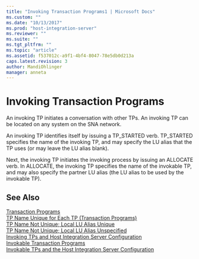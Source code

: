 ```yaml
---
title: "Invoking Transaction Programs1 | Microsoft Docs"
ms.custom: ""
ms.date: "10/13/2017"
ms.prod: "host-integration-server"
ms.reviewer: ""
ms.suite: ""
ms.tgt_pltfrm: ""
ms.topic: "article"
ms.assetid: f537012c-a9f1-4bf4-8047-78e5db0d213a
caps.latest.revision: 3
author: MandiOhlinger
manager: anneta
---
```

# Invoking Transaction Programs
An invoking TP initiates a conversation with other TPs. An invoking TP can be located on any system on the SNA network.  
  
 An invoking TP identifies itself by issuing a TP_STARTED verb. TP_STARTED specifies the name of the invoking TP, and may specify the LU alias that the TP uses (or may leave the LU alias blank).  
  
 Next, the invoking TP initiates the invoking process by issuing an ALLOCATE verb. In ALLOCATE, the invoking TP specifies the name of the invokable TP, and may also specify the partner LU alias (the LU alias to be used by the invokable TP).  
  
## See Also  
 [Transaction Programs](../core/transaction-programs.md)   
 [TP Name Unique for Each TP (Transaction Programs)](../core/tp-name-unique-for-each-tp-transaction-programs.md)   
 [TP Name Not Unique; Local LU Alias Unique](../core/tp-name-not-unique;-local-lu-alias-unique.md)   
 [TP Name Not Unique; Local LU Alias Unspecified](../core/tp-name-not-unique;-local-lu-alias-unspecified.md)   
 [Invoking TPs and Host Integration Server Configuration](../core/invoking-tps-and-host-integration-server-configuration.md)   
 [Invokable Transaction Programs](../core/invokable-transaction-programs.md)   
 [Invokable TPs and the Host Integration Server Configuration](../core/invokable-tps-and-the-host-integration-server-configuration.md)